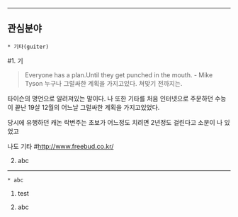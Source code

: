 ﻿---
관심분야  
---
	* 기타(guiter)
#1. 기

> Everyone has a plan.Until they get punched in the mouth. - Mike Tyson
> 누구나 그럴싸한 계획을 가지고있다. 쳐맞기 전까지는.

타이슨의 명언으로 알려져있는 말이다. 
나 또한 기타를 처음 인터넷으로 주문하던 수능이 끝난 19살 12월의 어느날 그럴싸한 계획을 가지고있었다.

당시에 유행하던 캐논 락변주는 초보가 어느정도 치려면 2년정도 걸린다고 소문이 나 있었고 

나도 기타
#http://www.freebud.co.kr/

2. abc

---
	* abc

1. test

2. abc 